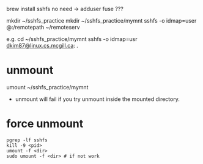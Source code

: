 brew install sshfs
no need -> adduser <username> fuse ??? 

mkdir ~/sshfs_practice
mkdir ~/sshfs_practice/mymnt
sshfs -o idmap=user <username>@<ipaddress>:/remotepath ~/remoteserv

e.g.
cd ~/sshfs_practice/mymnt
sshfs -o idmap=usr dkim87@linux.cs.mcgill.ca: .

# unmount
umount ~/sshfs_practice/mymnt
* unmount will fail if you try unmount inside the mounted directory.

# force unmount
```
pgrep -lf sshfs
kill -9 <pid>
umount -f <dir>
sudo umount -f <dir> # if not work
```
